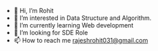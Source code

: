 - 👋 Hi, I’m Rohit
- 💞️ I’m interested in Data Structure and Algorithm.
- 🌱 I’m currently learning Web development
- 👀 I’m looking for SDE Role
- 📫 How to reach me rajeshrohit031@gmail.com

<!---
Rohit311098/Rohit311098 is a ✨ special ✨ repository because its `README.md` (this file) appears on your GitHub profile.
You can click the Preview link to take a look at your changes.
--->
